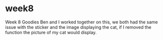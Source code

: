 # week8
Week 8 Goodies
Ben and I worked together on this, we both had the same issue with the sticker and the image displaying the cat, if I removed the function the picture of my cat would display.
